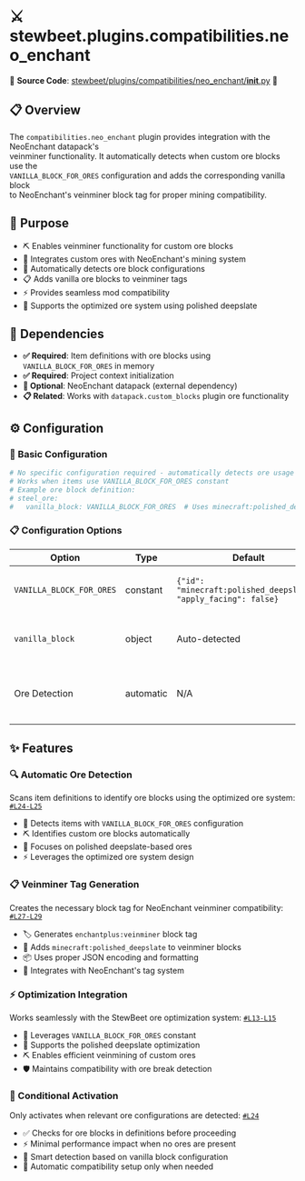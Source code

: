 
# ⚔️ stewbeet.plugins.compatibilities.neo_enchant

📄 **Source Code**: [stewbeet/plugins/compatibilities/neo_enchant/__init__.py](../../python_package/src/stewbeet/plugins/compatibilities/neo_enchant/__init__.py) 🔗

## 📋 Overview
The `compatibilities.neo_enchant` plugin provides integration with the NeoEnchant datapack's<br>
veinminer functionality. It automatically detects when custom ore blocks use the<br>
`VANILLA_BLOCK_FOR_ORES` configuration and adds the corresponding vanilla block<br>
to NeoEnchant's veinminer block tag for proper mining compatibility.

## 🎯 Purpose
- ⛏️ Enables veinminer functionality for custom ore blocks
- 🔗 Integrates custom ores with NeoEnchant's mining system
- 🎯 Automatically detects ore block configurations
- 📋 Adds vanilla ore blocks to veinminer tags
- ⚡ Provides seamless mod compatibility
- 🧱 Supports the optimized ore system using polished deepslate

## 🔗 Dependencies
- **✅ Required**: Item definitions with ore blocks using `VANILLA_BLOCK_FOR_ORES` in memory
- **✅ Required**: Project context initialization
- **🔧 Optional**: NeoEnchant datapack (external dependency)
- **📋 Related**: Works with `datapack.custom_blocks` plugin ore functionality

## ⚙️ Configuration

### 🎯 Basic Configuration
```yaml
# No specific configuration required - automatically detects ore usage
# Works when items use VANILLA_BLOCK_FOR_ORES constant
# Example ore block definition:
# steel_ore:
#   vanilla_block: VANILLA_BLOCK_FOR_ORES  # Uses minecraft:polished_deepslate
```

### 📋 Configuration Options

| Option | Type | Default | Description |
|--------|------|---------|-------------|
| `VANILLA_BLOCK_FOR_ORES` | constant | `{"id": "minecraft:polished_deepslate", "apply_facing": false}` | The vanilla block used for ore optimization |
| `vanilla_block` | object | Auto-detected | Vanilla block configuration in item definitions |
| Ore Detection | automatic | N/A | Automatically scans definitions for ore blocks |

## ✨ Features

### 🔍 Automatic Ore Detection
Scans item definitions to identify ore blocks using the optimized ore system: [`#L24-L25`](../../python_package/src/stewbeet/plugins/compatibilities/neo_enchant/__init__.py#L24-L25)
- 🎯 Detects items with `VANILLA_BLOCK_FOR_ORES` configuration
- ⛏️ Identifies custom ore blocks automatically
- 🧱 Focuses on polished deepslate-based ores
- ⚡ Leverages the optimized ore system design

### 📋 Veinminer Tag Generation
Creates the necessary block tag for NeoEnchant veinminer compatibility: [`#L27-L29`](../../python_package/src/stewbeet/plugins/compatibilities/neo_enchant/__init__.py#L27-L29)
- 🏷️ Generates `enchantplus:veinminer` block tag
- 🧱 Adds `minecraft:polished_deepslate` to veinminer blocks
- 📦 Uses proper JSON encoding and formatting
- 🔗 Integrates with NeoEnchant's tag system

### ⚡ Optimization Integration
Works seamlessly with the StewBeet ore optimization system: [`#L13-L15`](../../python_package/src/stewbeet/plugins/compatibilities/neo_enchant/__init__.py#L13-L15)
- 🎯 Leverages `VANILLA_BLOCK_FOR_ORES` constant
- 🔧 Supports the polished deepslate optimization
- ⛏️ Enables efficient veinmining of custom ores
- 🛡️ Maintains compatibility with ore break detection

### 🔄 Conditional Activation
Only activates when relevant ore configurations are detected: [`#L24`](../../python_package/src/stewbeet/plugins/compatibilities/neo_enchant/__init__.py#L24)
- ✅ Checks for ore blocks in definitions before proceeding
- ⚡ Minimal performance impact when no ores are present
- 🎯 Smart detection based on vanilla block configuration
- 🔧 Automatic compatibility setup only when needed 

